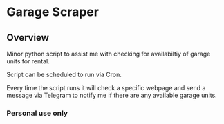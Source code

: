 # Garage Scraper

## Overview
Minor python script to assist me with checking for availabiltiy of garage units for rental. 

Script can be scheduled to run via Cron. 

Every time the script runs it will check a specific webpage and send a message via Telegram to notify me if there are any available garage units.

### Personal use only
